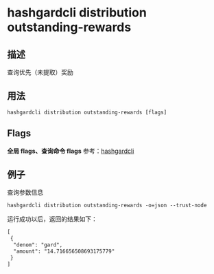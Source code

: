 # hashgardcli distribution outstanding-rewards

## 描述

查询优先（未提取）奖励

## 用法

```shell
hashgardcli distribution outstanding-rewards [flags]
```

## Flags

**全局 flags、查询命令 flags** 参考：[hashgardcli](../README.md)

## 例子

查询参数信息

```shell
hashgardcli distribution outstanding-rewards -o=json --trust-node
```

运行成功以后，返回的结果如下：

```txt
[
 {
  "denom": "gard",
  "amount": "14.716656508693175779"
 }
]
```

